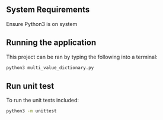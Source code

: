 ## System Requirements
Ensure Python3 is on system

## Running the application
This project can be ran by typing the following into a terminal:
```sh
python3 multi_value_dictionary.py
```

## Run unit test
To run the unit tests included:
```sh
python3 -m unittest
```
